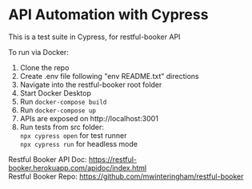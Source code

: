 # API Automation with Cypress
This is a test suite in Cypress, for restful-booker API

To run via Docker:
1. Clone the repo
2. Create .env file following "env README.txt" directions
3. Navigate into the restful-booker root folder
4. Start Docker Desktop
5. Run ```docker-compose build```
6. Run ```docker-compose up```
7. APIs are exposed on http://localhost:3001
8. Run tests from src folder:  
    `npx cypress open` for test runner  
    `npx cypress run` for headless mode
  
Restful Booker API Doc: https://restful-booker.herokuapp.com/apidoc/index.html  
Restful Booker Repo: https://github.com/mwinteringham/restful-booker
